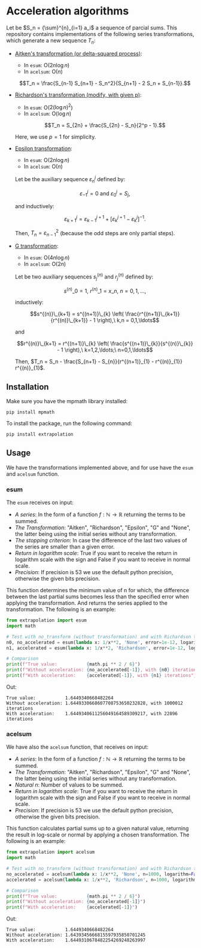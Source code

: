 Acceleration algorithms
==================

Let be $`S_n = {\sum}^{n}_{i=1} a_i`$ a sequence of parcial sums. This repository contains implementations of the following series transformations, which generate a new sequence $`T_n`$:


* [Aitken's transformation (or delta-squared process)](https://en.wikipedia.org/wiki/Aitken%27s_delta-squared_process):
  - In `esum`: O($2n\log n$)
  - In `acelsum`: O($n$)

  $$T_n = \frac{S_{n-1} S_{n+1} - S_n^2}{S_{n+1} - 2 S_n + S_{n-1}}.$$

* [Richardson's transformation (modify, with given p)](https://en.wikipedia.org/wiki/Richardson_extrapolation):
  - In `esum`: O($2(\log n)^2$)
  - In `acelsum`: O($\log n$)

  $$T_n = S_{2n} + \frac{S_{2n} - S_n}{2^p - 1}.$$

  Here, we use $p = 1$ for simplicity.

* [Epsilon transformation](https://www.sciencedirect.com/science/article/pii/S0377042700003551):
  - In `esum`: O($2n\log n$)
  - In `acelsum`: O($n$)

  Let be the auxiliary sequence $\varepsilon_n^j$ defined by:

  $$\varepsilon_{-1}^{j} = 0\ \text{and}\ \varepsilon_{0}^{j} = S_j,$$

  and inductively:

  $$\varepsilon_{k+1}^{j} = \varepsilon_{k-1}^{j+1} + [\varepsilon_{k}^{j+1} - \varepsilon_{k}^{j}]^{-1}.$$

  Then, $T_n = \varepsilon_{n-1}^{2}$ (because the odd steps are only partial steps).


* [G transformation](https://www.cambridge.org/core/books/abs/practical-extrapolation-methods/gtransformation-and-its-generalizations/B3A1C6628B6C3E6438C943E25FFA621D):
  - In `esum`: O($4n\log n$)
  - In `acelsum`: O($2n$)

  Let be two auxiliary sequences $s_j^{(n)}$ and $r_j^{(n)}$ defined by:

  $$s^{(n)}\_0 = 1,\ r^{(n)}\_1 = x\_n,\ n=0,1,\ldots,$$

  inductively:

  $$s^{(n)}\_{k+1} = s^{(n+1)}\_{k} \left( \frac{r^{(n+1)}\_{k+1}}{r^{(n)}\_{k+1}} - 1 \right),\ k,n = 0,1,\ldots$$
  
  and

  $$r^{(n)}\_{k+1} = r^{(n+1)}\_{k} \left( \frac{s^{(n+1)}\_{k}}{s^{(n)}\_{k}} - 1 \right),\ k=1,2,\ldots;\ n=0,1,\ldots$$

  Then, $`T_n = S_n - \frac{S_{n+1} - S_{n}}{r^{(n+1)}_{1} - r^{(n)}_{1}} r^{(n)}_{1}`$.

## Installation

Make sure you have the mpmath library installed:

```
pip install mpmath
```

To install the package, run the following command:

```bash
pip install extrapolation
```

## Usage

We have the transformations implemented above, and for use have the `esum` and `acelsum` function.

### esum
The `esum` receives on input:

- *A series*: In the form of a function $f: \mathbb{N} \to \mathbb{R}$ returning the terms to be summed.
- *The Transformation*: "Aitken", "Richardson", "Epsilon", "G" and "None", the latter being using the initial series without any transformation.
- *The stopping criterion*: In case the difference of the last two values of the series are smaller than a given error.
- *Return in logarithm scale*: True if you want to receive the return in logarithm scale with the sign and False if you want to receive in normal scale.
- *Precision*: If precision is 53 we use the default python precision, otherwise the given bits precision.

This function determines the minimum value of n for which, the difference between the last partial sums becomes less than the specified error when applying the transformation. And returns the series applied to the transformation. The following is an example:


```python
from extrapolation import esum
import math

# Test with no_transform (without transformation) and with Richardson transformation the basel problem
n0, no_accelerated = esum(lambda x: 1/x**2, 'None', error=1e-12, logarithm=False, precision=100)
n1, accelerated = esum(lambda x: 1/x**2, 'Richardson', error=1e-12, logarithm=False, precision=100)

# Comparison
print(f"True value:           {math.pi ** 2 / 6}")
print(f"Without acceleration: {no_accelerated[-1]}, with {n0} iterations")
print(f"With acceleration:    {accelerated[-1]}, with {n1} iterations")
```

Out:
```
True value:           1.6449340668482264
Without acceleration: 1.6449330668607708753650232828, with 1000012 iterations
With acceleration:    1.6449340611256049164589309217, with 22896 iterations
```

### acelsum
We have also the `acelsum` function, that receives on input:

- *A series*: In the form of a function $f: \mathbb{N} \to \mathbb{R}$ returning the terms to be summed.
- *The Transformation*: "Aitken", "Richardson", "Epsilon", "G" and "None", the latter being using the initial series without any transformation.
- *Natural n*: Number of values to be summed.
- *Return in logarithm scale*: True if you want to receive the return in logarithm scale with the sign and False if you want to receive in normal scale.
- *Precision*: If precision is 53 we use the default python precision, otherwise the given bits precision.

This function calculates partial sums up to a given natural value, returning the result in log-scale or normal by applying a chosen transformation. The following is an example:

```python
from extrapolation import acelsum
import math

# Test with no_transform (without transformation) and with Richardson transformation the basel problem
no_accelerated = acelsum(lambda x: 1/x**2, 'None', n=1000, logarithm=False, precision=100)
accelerated = acelsum(lambda x: 1/x**2, 'Richardson', n=1000, logarithm=False, precision=100)

# Comparison
print(f"True value:           {math.pi ** 2 / 6}")
print(f"Without acceleration: {no_accelerated[-1]}")
print(f"With acceleration:    {accelerated[-1]}")
```

Out:
```
True value:           1.6449340668482264
Without acceleration: 1.6439345666815597935850701245
With acceleration:    1.6449310678482254269248263997
```
